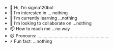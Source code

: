 - 👋 Hi, I’m sigma120bot
- 👀 I’m interested in ... nothing
- 🌱 I’m currently learning ...nothing
- 💞️ I’m looking to collaborate on ...nothing
- 📫 How to reach me ...no way
- 😄 Pronouns: ..........................................................
- ⚡ Fun fact: ...nothing

<!---
sigma120bot/sigma120bot is a ✨ special ✨ repository because its `README.md` (this file) appears on your GitHub profile.
You can click the Preview link to take a look at your changes.
--->

